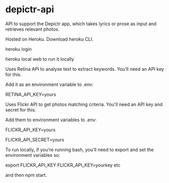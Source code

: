 # depictr-api
API to support the Depictr app, which takes lyrics or prose as input and retrieves relevant photos.

Hosted on Heroku. Download heroku CLI.

heroku login

heroku local web to run it locally

Uses Retina API to analyse text to extract keywords.
You'll need an API key for this.

Add it as an environment variable to .env:

RETINA_API_KEY=yours

Uses Flickr API to get photos matching criteria.
You'll need an API key and secret for this.

Add them to environment variables to  .env:

FLICKR_API_KEY=yours

FLICKR_API_SECRET=yours

To run locally, if you're running bash, you'll need to export and set the environment variables so:

export FLICKR_API_KEY
FLICKR_API_KEY=yourkey
etc

and then npm start.



